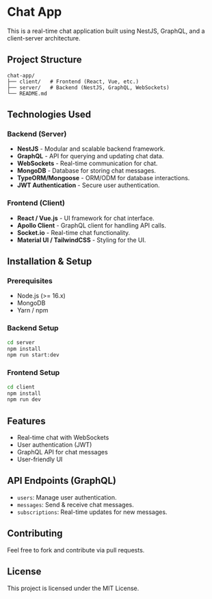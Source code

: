 # Chat App

This is a real-time chat application built using NestJS, GraphQL, and a client-server architecture.

## Project Structure

```
chat-app/
├── client/   # Frontend (React, Vue, etc.)
├── server/   # Backend (NestJS, GraphQL, WebSockets)
└── README.md
```

## Technologies Used

### Backend (Server)

- **NestJS** - Modular and scalable backend framework.
- **GraphQL** - API for querying and updating chat data.
- **WebSockets** - Real-time communication for chat.
- **MongoDB** - Database for storing chat messages.
- **TypeORM/Mongoose** - ORM/ODM for database interactions.
- **JWT Authentication** - Secure user authentication.

### Frontend (Client)

- **React / Vue.js** - UI framework for chat interface.
- **Apollo Client** - GraphQL client for handling API calls.
- **Socket.io** - Real-time chat functionality.
- **Material UI / TailwindCSS** - Styling for the UI.

## Installation & Setup

### Prerequisites

- Node.js (>= 16.x)
- MongoDB
- Yarn / npm

### Backend Setup

```sh
cd server
npm install
npm run start:dev
```

### Frontend Setup

```sh
cd client
npm install
npm run dev
```

## Features

- Real-time chat with WebSockets
- User authentication (JWT)
- GraphQL API for chat messages
- User-friendly UI

## API Endpoints (GraphQL)

- `users`: Manage user authentication.
- `messages`: Send & receive chat messages.
- `subscriptions`: Real-time updates for new messages.

## Contributing

Feel free to fork and contribute via pull requests.

## License

This project is licensed under the MIT License.

